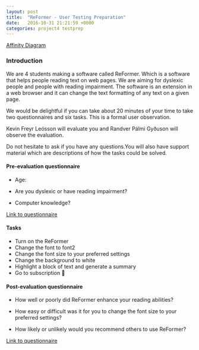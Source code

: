 ```yaml
---
layout: post
title:  "ReFormer - User Testing Preparation"
date:   2016-10-31 21:21:59 +0000
categories: project4 testprep
---
```


[Affinity Diagram](http://mur.al/m3P4VxOW)

### Introduction

We are 4 students making a software called ReFormer. Which is a software that helps people reading text on web pages. We are aiming for dyslexic people and people with reading impairment. The software is an extension in a web browser and it can change the text formatting of any text on a given page.

We would be delightful if you can take about 20 minutes of your time to take two questionnaires and six tasks. This is a formal user observation.

Kevin Freyr Leósson will evaluate you and Randver Pálmi Gyðuson will observe the evaluation.

Do not hesitate to ask if you have any questions.You will also have support material which are descriptions of how the tasks could be solved.

#### Pre-evaluation questionnaire
* Age:

* Are you dyslexic or have reading impairment?

* Computer knowledge?

[Link to questionnaire](https://kevev.typeform.com/to/vblqFe)

#### Tasks

* Turn on the ReFormer
* Change the font to font2
* Change the font size to your preferred settings
* Change the background to white
* Highlight a block of text and generate a summary
* Go to subscription

#### Post-evaluation questionnaire

* How well or poorly did ReFormer enhance your reading abilities?

* How easy or difficult was it for you to change the font size to your preferred settings?

* How likely or unlikely would you recommend others to use ReFormer?

[Link to questionnaire](https://kevev.typeform.com/to/LG9gPp)

